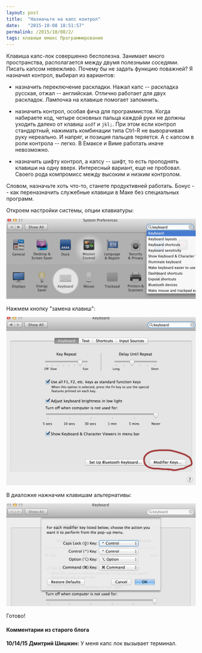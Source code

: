 ```yaml
---
layout: post
title:  "Назначьте на капс контрол"
date:   "2015-10-08 18:51:57"
permalink: /2015/10/08/2/
tags: клавиши емакс Программирование
---
```


Клавиша капс-лок совершенно бесполезна. Занимает много пространства,
располагается между двумя полезными соседями. Писать капсом
невежливо. Почему бы не задать функцию поважней? Я назначил контрол,
выбирал из вариантов:

 - назначить переключение раскладки. Нажал капс -- раскладка русская,
   отжал -- английская. Отлично работает для двух раскладок. Лампочка
   на клавише помогает запомнить.

 - назначить контрол, особая фича для программистов. Когда набираете
   код, четыре основных пальца каждой руки не должны уходить далеко от
   клавиш `asdf` и `jkl;`. При этом если контрол стандартный, нажимать
   комбинации типа Ctrl-R не выворачивая руку нереально. И напряг, и
   позиция пальцев теряется. А с капсом в роли контрола -- легко. В
   Емаксе и Виме работать иначе невозможно.

 - назначить шифту контрол, а капсу -- шифт, то есть проподнять
   клавиши на одну вверх. Интересный вариант, еще не пробовал. Своего
   рода компромисс между высоким и низким контролом.

Словом, назначьте хоть что-то, станете продуктивней работать. Бонус --
как переназначить служебные клавиши в Маке без специальных программ.

Откроем настройки системы, опции клавиатуры:

![screenshot](/assets/static/key-1.png)

Нажмем кнопку "замена клавиш":

![screenshot](/assets/static/key-2.png)

В диаложке нажначим клавишам альтернативы:

![screenshot](/assets/static/key-3.png)

Готово!



#### Комментарии из старого блога


**10/14/15 Дмитрий Шишкин:** У меня капс лок вызывает терминал.
